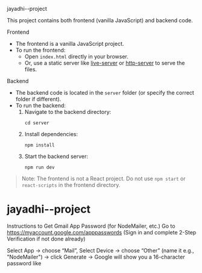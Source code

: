 
 jayadhi--project

This project contains both frontend (vanilla JavaScript) and backend code.

 Frontend

- The frontend is a vanilla JavaScript project.
- To run the frontend:
  - Open `index.html` directly in your browser.
  - Or, use a static server like [live-server](https://www.npmjs.com/package/live-server) or [http-server](https://www.npmjs.com/package/http-server) to serve the files.

 Backend

- The backend code is located in the `server` folder (or specify the correct folder if different).
- To run the backend:
  1. Navigate to the backend directory:
     ```
     cd server
     ```
  2. Install dependencies:
     ```
     npm install
     ```
  3. Start the backend server:
     ```
     npm run dev
     ```

> Note: The frontend is not a React project. Do not use `npm start` or `react-scripts` in the frontend directory.
# jayadhi--project

Instructions to Get Gmail App Password (for NodeMailer, etc.)
Go to https://myaccount.google.com/apppasswords
(Sign in and complete 2-Step Verification if not done already)

Select App → choose “Mail”, Select Device → choose “Other” (name it e.g., "NodeMailer") → click Generate
→ Google will show you a 16-character password like 